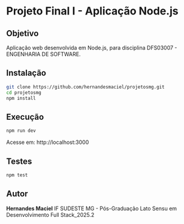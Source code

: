 # Projeto Final I - Aplicação Node.js

## Objetivo
Aplicação web desenvolvida em Node.js, para disciplina DFS03007 - ENGENHARIA DE SOFTWARE.

## Instalação
```bash
git clone https://github.com/hernandesmaciel/projetosmg.git
cd projetosmg
npm install
```

## Execução
```bash
npm run dev
```

Acesse em: http://localhost:3000

## Testes
```bash
npm test
```

## Autor
**Hernandes Maciel**
IF SUDESTE MG - Pós-Graduação Lato Sensu em Desenvolvimento Full Stack_2025.2
